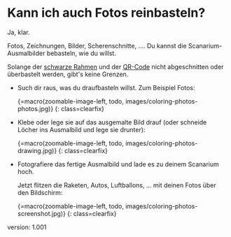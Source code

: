 # Kann ich auch Fotos reinbasteln?

Ja, klar.

Fotos, Zeichnungen, Bilder, Scherenschnitte, ….
Du kannst die Scanarium-Ausmalbilder bebasteln, wie du willst.

Solange der [schwarze Rahmen](#rectangle) und der [QR-Code](#qr-code) nicht abgeschnitten oder überbastelt werden, gibt's keine Grenzen.

* Such dir raus, was du draufbasteln willst.
    Zum Beispiel Fotos:

    {=macro(zoomable-image-left, todo, images/coloring-photos-photos.jpg)}
{: class=clearfix}

* Klebe oder lege sie auf das ausgemalte Bild drauf (oder schneide Löcher ins Ausmalbild und lege sie drunter):

    {=macro(zoomable-image-left, todo, images/coloring-photos-drawing.jpg)}
{: class=clearfix}

* Fotografiere das fertige Ausmalbild und lade es zu deinem Scanarium hoch.

    Jetzt flitzen die Raketen, Autos, Luftballons, … mit deinen Fotos über den Bildschirm:

    {=macro(zoomable-image-left, todo, images/coloring-photos-screenshot.jpg)}
{: class=clearfix}


version: 1.001
